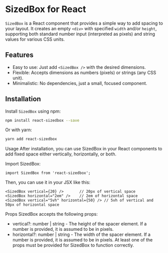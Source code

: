 # SizedBox for React

`SizedBox` is a React component that provides a simple way to add spacing to your layout. It creates an empty `<div>` with specified `width` and/or `height`, supporting both standard number input (interpreted as pixels) and string values for various CSS units.

## Features

- Easy to use: Just add `<SizedBox />` with the desired dimensions.
- Flexible: Accepts dimensions as numbers (pixels) or strings (any CSS unit).
- Minimalistic: No dependencies, just a small, focused component.

## Installation

Install `SizedBox` using npm:

```bash
npm install react-sizedbox --save
```

Or with yarn:

```bash
yarn add react-sizedbox
```

Usage
After installation, you can use SizedBox in your React components to add fixed space either vertically, horizontally, or both.

Import SizedBox:

```tsx
import SizedBox from 'react-sizedbox';
```
Then, you can use it in your JSX like this:

```tsx
<SizedBox vertical={20} />       // 20px of vertical space
<SizedBox horizontal="2em" />    // 2em of horizontal space
<SizedBox vertical="5vh" horizontal={50} /> // 5vh of vertical and 50px of horizontal space
```
Props
SizedBox accepts the following props:

- vertical?: number | string - The height of the spacer element. If a number is provided, it is assumed to be in pixels.
- horizontal?: number | string - The width of the spacer element. If a number is provided, it is assumed to be in pixels.
At least one of the props must be provided for SizedBox to function correctly.
